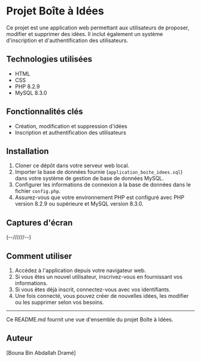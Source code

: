 # Projet Boîte à Idées

Ce projet est une application web permettant aux utilisateurs de proposer, modifier et supprimer des idées. Il inclut également un système d'inscription et d'authentification des utilisateurs.

## Technologies utilisées
- HTML
- CSS
- PHP 8.2.9
- MySQL 8.3.0

## Fonctionnalités clés
- Création, modification et suppression d'idées
- Inscription et authentification des utilisateurs

## Installation
1. Cloner ce dépôt dans votre serveur web local.
2. Importer la base de données fournie (`application_boite_idees.sql`) dans votre système de gestion de base de données MySQL.
3. Configurer les informations de connexion à la base de données dans le fichier `config.php`.
4. Assurez-vous que votre environnement PHP est configuré avec PHP version 8.2.9 ou supérieure et MySQL version 8.3.0.

## Captures d'écran
(--\/\/\/\/\/\/--)

## Comment utiliser
1. Accédez à l'application depuis votre navigateur web.
2. Si vous êtes un nouvel utilisateur, inscrivez-vous en fournissant vos informations.
3. Si vous êtes déjà inscrit, connectez-vous avec vos identifiants.
4. Une fois connecté, vous pouvez créer de nouvelles idées, les modifier ou les supprimer selon vos besoins.

---

Ce README.md fournit une vue d'ensemble du projet Boîte à Idées. 

## Auteur

[Bouna Bin Abdallah Dramé]
